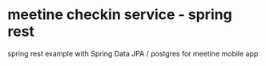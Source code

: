 # meetine checkin service - spring rest

spring rest example with Spring Data JPA / postgres for meetine mobile app  